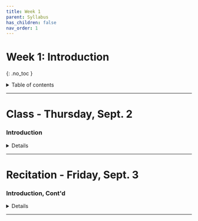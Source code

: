 ```yaml
---
title: Week 1
parent: Syllabus
has_children: false
nav_order: 1
---
```


# Week 1: Introduction
{: .no_toc }

<details closed markdown="block">
  <summary>
    Table of contents
  </summary>
  {: .text-delta }
1. TOC
{:toc}
</details>

---

<!-- ########################################################################### -->

# Class - Thursday, Sept. 2

### Introduction

<details closed markdown="block">
  <summary>Details</summary>

## Overview

### Main course resources

We will use three main resources for the course:

+ [**Brightspace**](https://brightspace.nyu.edu/){: target="blank"}
  - Quizzes and Homeworks will be posted here.

+ [**XDASI 2021 Website**](https://bsierieb1.github.io/xdasi-bio-2021-archive/){: target="blank"}
  - Syllabus (class notes, exercises) and Resources will be posted here.
  - Look here for weekly class notes, exercises, background reading, and homework announcements.

+ [**XDASI 2021 Slack Workspace**](https://join.slack.com/t/xdasi2021/shared_invite/zt-uxa4y9cx-L8UGZk4pdXpmOtLIYSQEyQ){: target="blank"}
  - We will use this for rapid communication among members of the class and the instructors.
  - Post questions, comments, helpful links, etc. here.
  - Share with the whole class or individual students or instructors.

### Course format, grading, academic integrity


## Basic concepts in statistics

1. What is the field of statistics about?
  + Methods to measure aspects of populations and quantify uncertainty
  + Estimation: infer an unknown quantity of a population based on samples
  + Hypothesis testing
  + Sampling error: accuracy / precision,  random samples / bias
2. What kinds of questions are asked?
  + Exploratory analysis
  + Inference about a population based on a sample
  + Correlations between variables (correlation is not causation)
  + Prediction of unknown samples
3. Types of studies
  + Experimental vs. observational
4. Data types and variables
  + Categorical: nominal vs. ordinal
  + Numerical: discrete vs. continuous


## A brief introduction to reproducible workflows in data science

+ [Reproducible Science](https://bsierieb1.github.io/xdasi-bio-2021-archive/best_practices/){: target="blank"}


## R and RStudio: Introduction

+ [R, RStudio Basics](https://bsierieb1.github.io/xdasi-bio-2021-archive/r_resources/1_r_rstudio/){: target="blank"}
  + Installing R/Rstudio
  + Interfacing with R
  + RStudio Session Management
  + See [R Resources](https://bsierieb1.github.io/xdasi-bio-2021-archive/r_resources/){: target="blank"} pages for links to additional learning resources

+ [R Markdown slides](Class1/W1.C1_Slides_R_Markdown_Intro.html){: target="blank"}
  + See the [R Markdowns](https://bsierieb1.github.io/xdasi-bio-2021-archive/r_resources/1_r_rstudio/5_r_markdown.html){: target="blank"} page for cheatsheets, quick guides, and other resources

---

**TAKE A BREAK!!!**

---

### R coding: Basics and Tutorial

+ **Class exercise** - [HTML](Class1/W1.C1_Exercise_RDataStructures.html){: target="blank"} - [RMD](https://bsierieb1.github.io/xdasi-bio-2021-archive/syllabus/week_01_Intro/Class1/W1.C1_Exercise_RDataStructures.Rmd)
+ Answer key - [HTML](Class1/W1.C1_Exercise_RDataStructures_KEY.html){: target="blank"} - [RMD](https://bsierieb1.github.io/xdasi-bio-2021-archive/syllabus/week_01_Intro/Class1/W1.C1_Exercise_RDataStructures_KEY.Rmd)
  + Note that the section on indexing matrices was reorganized a little bit to make the presentation clearer.

</details>

---

# Recitation - Friday, Sept. 3

### Introduction, Cont'd

<details closed markdown="block">
  <summary>Details</summary>

Today we just finished working on the exercises we started yesterday. The answer key is posted along with the original exercise under the Class section of this page.

</details>

---
